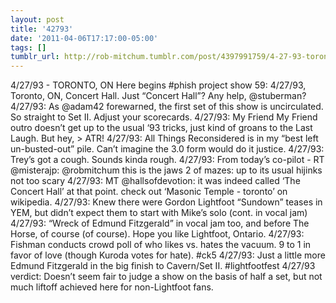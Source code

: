 ```yaml
---
layout: post
title: '42793'
date: '2011-04-06T17:17:00-05:00'
tags: []
tumblr_url: http://rob-mitchum.tumblr.com/post/4397991759/4-27-93-toronto-on-here-begins-phish-project
---
```


4/27/93 - TORONTO, ON
Here begins #phish project show 59: 4/27/93, Toronto, ON, Concert Hall. Just “Concert Hall”? Any help, @stuberman?
4/27/93: As @adam42 forewarned, the first set of this show is uncirculated. So straight to Set II. Adjust your scorecards.
4/27/93: My Friend My Friend outro doesn’t get up to the usual ‘93 tricks, just kind of groans to the Last Laugh. But hey, > ATR!
4/27/93: All Things Reconsidered is in my “best left un-busted-out” pile. Can’t imagine the 3.0 form would do it justice.
4/27/93: Trey’s got a cough. Sounds kinda rough.
4/27/93: From today’s co-pilot - RT @misterajp: @robmitchum this is the jaws 2 of mazes: up to its usual hijinks not too scary
4/27/93: MT @hallsofdevotion: it was indeed called ‘The Concert Hall’ at that point. check out ‘Masonic Temple - toronto’ on wikipedia.
4/27/93: Knew there were Gordon Lightfoot “Sundown” teases in YEM, but didn’t expect them to start with Mike’s solo (cont. in vocal jam)
4/27/93: “Wreck of Edmund Fitzgerald” in vocal jam too, and before The Horse, of course (of course). Hope you like Lightfoot, Ontario.
4/27/93: Fishman conducts crowd poll of who likes vs. hates the vacuum. 9 to 1 in favor of love (though Kuroda votes for hate). #ck5
4/27/93: Just a little more Edmund Fitzgerald in the big finish to Cavern/Set II. #lightfootfest
4/27/93 verdict: Doesn’t seem fair to judge a show on the basis of half a set, but not much liftoff achieved here for non-Lightfoot fans.
